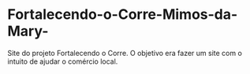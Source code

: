 # Fortalecendo-o-Corre-Mimos-da-Mary-
Site do projeto Fortalecendo o Corre. O objetivo era fazer um site com o intuito de ajudar o comércio local.
